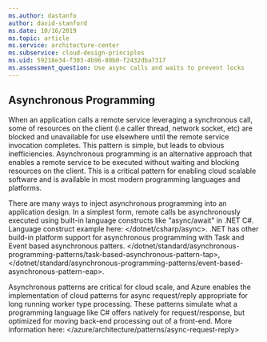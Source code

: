 ```yaml
---
ms.author: dastanfo
author: david-stanford
ms.date: 10/16/2019
ms.topic: article
ms.service: architecture-center
ms.subservice: cloud-design-principles
ms.uid: 59218e34-f303-4b96-80b0-f2432dba7317
ms.assessment_question: Use async calls and waits to prevent locks
---
```

## Asynchronous Programming

When an application calls a remote service leveraging a synchronous call, some of resources on the client (i.e caller thread, network socket, etc) are blocked and unavailable for use elsewhere until the remote service invocation completes. This pattern is simple, but leads to obvious inefficiencies. Asynchronous programming is an alternative approach that enables a remote service to be executed without waiting and blocking resources on the client. This is a critical pattern for enabling cloud scalable software and is available in most modern programming languages and platforms.

There are many ways to inject asynchronous programming into an application design. In a simplest form, remote calls be asynchronously executed using built-in language constructs like "async/await" in .NET C#. Language construct example here: </dotnet/csharp/async>. .NET has other build-in platform support for asynchronous programming with Task and Event based asynchronous patters. </dotnet/standard/asynchronous-programming-patterns/task-based-asynchronous-pattern-tap>, </dotnet/standard/asynchronous-programming-patterns/event-based-asynchronous-pattern-eap>.

Asynchronous patterns are critical for cloud scale, and Azure enables the implementation of cloud patterns for async request/reply appropriate for long running worker type processing. These patterns simulate what a programming language like C# offers natively for request/response, but optimized for moving back-end processing out of a front-end. More information here: </azure/architecture/patterns/async-request-reply>
